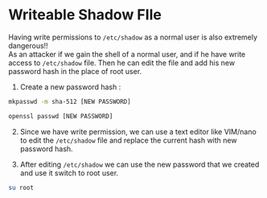 # Writeable Shadow FIle

Having write permissions to `/etc/shadow` as a normal user is also extremely dangerous!!<br>
As an attacker if we gain the shell of a normal user, and if he have write access to `/etc/shadow` file. Then he can edit the file and add his new password hash in the place of root user.

1. Create a new password hash : 
```bash
mkpasswd -m sha-512 [NEW PASSWORD]

openssl passwd [NEW PASSWORD]
```

2. Since we have write permission, we can use a text editor like VIM/nano to edit the `/etc/shadow` file and replace the current hash with new password hash.

3. After editing `/etc/shadow` we can use the new password that we created and use it switch to root user.

```bash
su root
```
